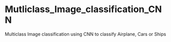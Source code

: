 # Mutliclass_Image_classification_CNN
Multiclass Image classification using CNN to classify Airplane, Cars or Ships
